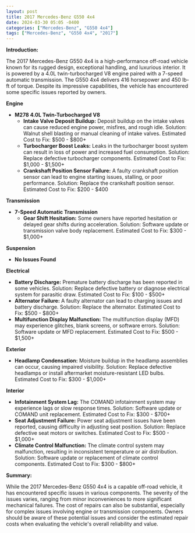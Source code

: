```yaml
---
layout: post
title: 2017 Mercedes-Benz G550 4x4
date: 2024-03-30 05:05 -0400
categories: ["Mercedes-Benz", "G550 4x4"]
tags: ["Mercedes-Benz", "G550 4x4", "2017"]
---
```

**Introduction:**

The 2017 Mercedes-Benz G550 4x4 is a high-performance off-road vehicle known for its rugged design, exceptional handling, and luxurious interior. It is powered by a 4.0L twin-turbocharged V8 engine paired with a 7-speed automatic transmission. The G550 4x4 delivers 416 horsepower and 450 lb-ft of torque. Despite its impressive capabilities, the vehicle has encountered some specific issues reported by owners.

**Engine**

* **M278 4.0L Twin-Turbocharged V8**
    * **Intake Valve Deposit Buildup:** Deposit buildup on the intake valves can cause reduced engine power, misfires, and rough idle. Solution: Walnut shell blasting or manual cleaning of intake valves. Estimated Cost to Fix: $500 - $800+
    * **Turbocharger Boost Leaks:** Leaks in the turbocharger boost system can result in loss of power and increased fuel consumption. Solution: Replace defective turbocharger components. Estimated Cost to Fix: $1,000 - $1,500+
    * **Crankshaft Position Sensor Failure:** A faulty crankshaft position sensor can lead to engine starting issues, stalling, or poor performance. Solution: Replace the crankshaft position sensor. Estimated Cost to Fix: $200 - $400

**Transmission**

* **7-Speed Automatic Transmission**
    * **Gear Shift Hesitation:** Some owners have reported hesitation or delayed gear shifts during acceleration. Solution: Software update or transmission valve body replacement. Estimated Cost to Fix: $300 - $1,000+

**Suspension**

* **No Issues Found**

**Electrical**

* **Battery Discharge:** Premature battery discharge has been reported in some vehicles. Solution: Replace defective battery or diagnose electrical system for parasitic draw. Estimated Cost to Fix: $100 - $500+
* **Alternator Failure:** A faulty alternator can lead to charging issues and battery discharge. Solution: Replace the alternator. Estimated Cost to Fix: $500 - $800+
* **Multifunction Display Malfunction:** The multifunction display (MFD) may experience glitches, blank screens, or software errors. Solution: Software update or MFD replacement. Estimated Cost to Fix: $500 - $1,500+

**Exterior**

* **Headlamp Condensation:** Moisture buildup in the headlamp assemblies can occur, causing impaired visibility. Solution: Replace defective headlamps or install aftermarket moisture-resistant LED bulbs. Estimated Cost to Fix: $300 - $1,000+

**Interior**

* **Infotainment System Lag:** The COMAND infotainment system may experience lags or slow response times. Solution: Software update or COMAND unit replacement. Estimated Cost to Fix: $300 - $700+
* **Seat Adjustment Failure:** Power seat adjustment issues have been reported, causing difficulty in adjusting seat position. Solution: Replace defective seat motors or switches. Estimated Cost to Fix: $500 - $1,000+
* **Climate Control Malfunction:** The climate control system may malfunction, resulting in inconsistent temperature or air distribution. Solution: Software update or replacement of climate control components. Estimated Cost to Fix: $300 - $800+

**Summary:**

While the 2017 Mercedes-Benz G550 4x4 is a capable off-road vehicle, it has encountered specific issues in various components. The severity of the issues varies, ranging from minor inconveniences to more significant mechanical failures. The cost of repairs can also be substantial, especially for complex issues involving engine or transmission components. Owners should be aware of these potential issues and consider the estimated repair costs when evaluating the vehicle's overall reliability and value.
